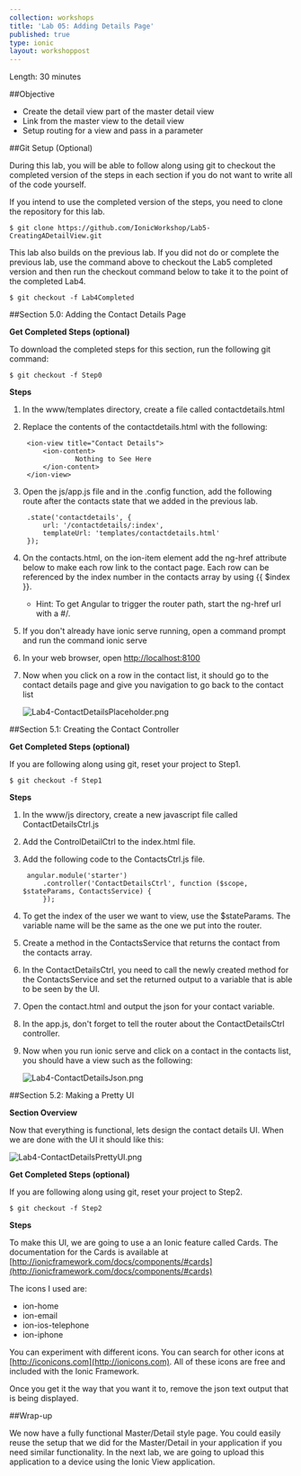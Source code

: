 ```yaml
---
collection: workshops
title: 'Lab 05: Adding Details Page'
published: true
type: ionic
layout: workshoppost
---
```



Length: 30 minutes

##Objective

* Create the detail view part of the master detail view
* Link from the master view to the detail view
* Setup routing for a view and pass in a parameter

<!-- START doctoc generated TOC please keep comment here to allow auto update -->
<!-- DON'T EDIT THIS SECTION, INSTEAD RE-RUN doctoc TO UPDATE -->

<!-- END doctoc generated TOC please keep comment here to allow auto update -->

##Git Setup (Optional)

During this lab, you will be able to follow along using git to checkout the completed version of the steps in each section if you do not want to write all of the code yourself. 

If you intend to use the completed version of the steps, you need to clone the repository for this lab.

    $ git clone https://github.com/IonicWorkshop/Lab5-CreatingADetailView.git


This lab also builds on the previous lab.  If you did not do or complete the previous lab, use the command above to checkout the Lab5 completed version and then run the checkout command below to take it to the point of the completed Lab4.

    $ git checkout -f Lab4Completed


##Section 5.0: Adding the Contact Details Page

**Get Completed Steps (optional)**

To download the completed steps for this section, run the following git command: 

    $ git checkout -f Step0

**Steps**

1. In the www/templates directory, create a file called contactdetails.html
1. Replace the contents of the contactdetails.html with the following:

        <ion-view title="Contact Details">
            <ion-content>
                    Nothing to See Here
            </ion-content>
        </ion-view>
1. Open the js/app.js file and in the .config function, add the following route after the contacts state that we added in the previous lab.

        .state('contactdetails', {
            url: '/contactdetails/:index',
            templateUrl: 'templates/contactdetails.html'
        });

1. On the contacts.html, on the ion-item element add the ng-href attribute below to make each row link to the contact page.  Each row can be referenced by the index number in the contacts array by using {{ $index }}.  
    * Hint: To get Angular to trigger the router path, start the ng-href url with a #/.
1. If you don't already have ionic serve running, open a command prompt and run the command ionic serve
1. In your web browser, open [http://localhost:8100](http://localhost:8100)
1. Now when you click on a row in the contact list, it should go to the contact details page and give you navigation to go back to the contact list

    ![Lab4-ContactDetailsPlaceholder.png](../images/Lab5/Lab5-ContactDetailsPlaceholder.png)
    
##Section 5.1: Creating the Contact Controller

**Get Completed Steps (optional)**

If you are following along using git, reset your project to Step1.

    $ git checkout -f Step1

**Steps**
        
1. In the www/js directory, create a new javascript file called ContactDetailsCtrl.js
1. Add the ControlDetailCtrl to the index.html file.
1. Add the following code to the ContactsCtrl.js file.

        angular.module('starter')
            .controller('ContactDetailsCtrl', function ($scope, $stateParams, ContactsService) {
            });

1. To get the index of the user we want to view, use the $stateParams.  The variable name will be the same as the one we put into the router.  
1. Create a method in the ContactsService that returns the contact from the contacts array.
1. In the ContactDetailsCtrl, you need to call the newly created method for the ContactsService and set the returned output to a variable that is able to be seen by the UI. 
1. Open the contact.html and output the json for your contact variable.
1. In the app.js, don't forget to tell the router about the ContactDetailsCtrl controller.
1. Now when you run ionic serve and click on a contact in the contacts list, you should have a view such as the following:

    ![Lab4-ContactDetailsJson.png](../images/Lab5/Lab5-ContactDetailsJson.png)
    
##Section 5.2: Making a Pretty UI

**Section Overview**

Now that everything is functional, lets design the contact details UI.  When we are done with the UI it should like this: 

![Lab4-ContactDetailsPrettyUI.png](../images/Lab5/Lab5-ContactDetailsPrettyUI.png)

**Get Completed Steps (optional)**

If you are following along using git, reset your project to Step2.

    $ git checkout -f Step2

**Steps**

To make this UI, we are going to use a an Ionic feature called Cards.  The documentation for the Cards is available at [http://ionicframework.com/docs/components/#cards](http://ionicframework.com/docs/components/#cards)

The icons I used are:

* ion-home
* ion-email
* ion-ios-telephone
* ion-iphone

You can experiment with different icons.  You can search for other icons at [http://iconicons.com](http://ionicons.com).  All of these icons are free and included with the Ionic Framework.

Once you get it the way that you want it to, remove the json text output that is being displayed.

##Wrap-up

We now have a fully functional Master/Detail style page.  You could easily reuse the setup that we did for the Master/Detail in your application if you need similar functionality.  In the next lab, we are going to upload this application to a device using the Ionic View application.  